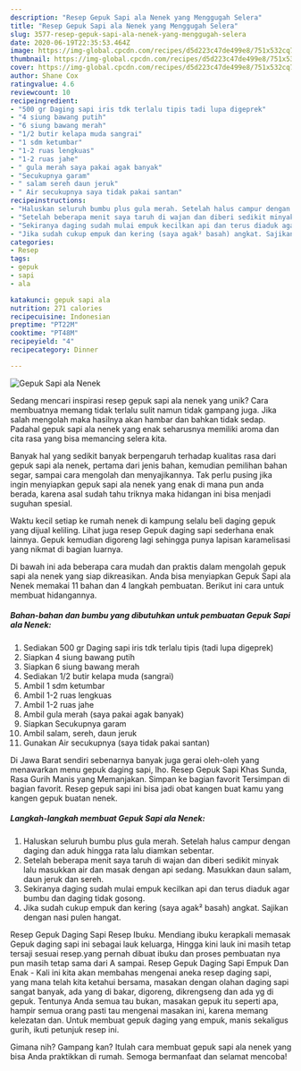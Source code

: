```yaml
---
description: "Resep Gepuk Sapi ala Nenek yang Menggugah Selera"
title: "Resep Gepuk Sapi ala Nenek yang Menggugah Selera"
slug: 3577-resep-gepuk-sapi-ala-nenek-yang-menggugah-selera
date: 2020-06-19T22:35:53.464Z
image: https://img-global.cpcdn.com/recipes/d5d223c47de499e8/751x532cq70/gepuk-sapi-ala-nenek-foto-resep-utama.jpg
thumbnail: https://img-global.cpcdn.com/recipes/d5d223c47de499e8/751x532cq70/gepuk-sapi-ala-nenek-foto-resep-utama.jpg
cover: https://img-global.cpcdn.com/recipes/d5d223c47de499e8/751x532cq70/gepuk-sapi-ala-nenek-foto-resep-utama.jpg
author: Shane Cox
ratingvalue: 4.6
reviewcount: 10
recipeingredient:
- "500 gr Daging sapi iris tdk terlalu tipis tadi lupa digeprek"
- "4 siung bawang putih"
- "6 siung bawang merah"
- "1/2 butir kelapa muda sangrai"
- "1 sdm ketumbar"
- "1-2 ruas lengkuas"
- "1-2 ruas jahe"
- " gula merah saya pakai agak banyak"
- "Secukupnya garam"
- " salam sereh daun jeruk"
- " Air secukupnya saya tidak pakai santan"
recipeinstructions:
- "Haluskan seluruh bumbu plus gula merah. Setelah halus campur dengan daging dan aduk hingga rata lalu diamkan sebentar."
- "Setelah beberapa menit saya taruh di wajan dan diberi sedikit minyak lalu masukkan air dan masak dengan api sedang. Masukkan daun salam, daun jeruk dan sereh."
- "Sekiranya daging sudah mulai empuk kecilkan api dan terus diaduk agar bumbu dan daging tidak gosong."
- "Jika sudah cukup empuk dan kering (saya agak² basah) angkat. Sajikan dengan nasi pulen hangat."
categories:
- Resep
tags:
- gepuk
- sapi
- ala

katakunci: gepuk sapi ala 
nutrition: 271 calories
recipecuisine: Indonesian
preptime: "PT22M"
cooktime: "PT48M"
recipeyield: "4"
recipecategory: Dinner

---
```



![Gepuk Sapi ala Nenek](https://img-global.cpcdn.com/recipes/d5d223c47de499e8/751x532cq70/gepuk-sapi-ala-nenek-foto-resep-utama.jpg)

Sedang mencari inspirasi resep gepuk sapi ala nenek yang unik? Cara membuatnya memang tidak terlalu sulit namun tidak gampang juga. Jika salah mengolah maka hasilnya akan hambar dan bahkan tidak sedap. Padahal gepuk sapi ala nenek yang enak seharusnya memiliki aroma dan cita rasa yang bisa memancing selera kita.

Banyak hal yang sedikit banyak berpengaruh terhadap kualitas rasa dari gepuk sapi ala nenek, pertama dari jenis bahan, kemudian pemilihan bahan segar, sampai cara mengolah dan menyajikannya. Tak perlu pusing jika ingin menyiapkan gepuk sapi ala nenek yang enak di mana pun anda berada, karena asal sudah tahu triknya maka hidangan ini bisa menjadi suguhan spesial.

Waktu kecil setiap ke rumah nenek di kampung selalu beli daging gepuk yang dijual keliling. Lihat juga resep Gepuk daging sapi sederhana enak lainnya. Gepuk kemudian digoreng lagi sehingga punya lapisan karamelisasi yang nikmat di bagian luarnya.


Di bawah ini ada beberapa cara mudah dan praktis dalam mengolah gepuk sapi ala nenek yang siap dikreasikan. Anda bisa menyiapkan Gepuk Sapi ala Nenek memakai 11 bahan dan 4 langkah pembuatan. Berikut ini cara untuk membuat hidangannya.

<!--inarticleads1-->

##### Bahan-bahan dan bumbu yang dibutuhkan untuk pembuatan Gepuk Sapi ala Nenek:

1. Sediakan 500 gr Daging sapi iris tdk terlalu tipis (tadi lupa digeprek)
1. Siapkan 4 siung bawang putih
1. Siapkan 6 siung bawang merah
1. Sediakan 1/2 butir kelapa muda (sangrai)
1. Ambil 1 sdm ketumbar
1. Ambil 1-2 ruas lengkuas
1. Ambil 1-2 ruas jahe
1. Ambil  gula merah (saya pakai agak banyak)
1. Siapkan Secukupnya garam
1. Ambil  salam, sereh, daun jeruk
1. Gunakan  Air secukupnya (saya tidak pakai santan)


Di Jawa Barat sendiri sebenarnya banyak juga gerai oleh-oleh yang menawarkan menu gepuk daging sapi, lho. Resep Gepuk Sapi Khas Sunda, Rasa Gurih Manis yang Memanjakan. Simpan ke bagian favorit Tersimpan di bagian favorit. Resep gepuk sapi ini bisa jadi obat kangen buat kamu yang kangen gepuk buatan nenek. 

<!--inarticleads2-->

##### Langkah-langkah membuat Gepuk Sapi ala Nenek:

1. Haluskan seluruh bumbu plus gula merah. Setelah halus campur dengan daging dan aduk hingga rata lalu diamkan sebentar.
1. Setelah beberapa menit saya taruh di wajan dan diberi sedikit minyak lalu masukkan air dan masak dengan api sedang. Masukkan daun salam, daun jeruk dan sereh.
1. Sekiranya daging sudah mulai empuk kecilkan api dan terus diaduk agar bumbu dan daging tidak gosong.
1. Jika sudah cukup empuk dan kering (saya agak² basah) angkat. Sajikan dengan nasi pulen hangat.


Resep Gepuk Daging Sapi Resep Ibuku. Mendiang ibuku kerapkali memasak Gepuk daging sapi ini sebagai lauk keluarga, Hingga kini lauk ini masih tetap tersaji sesuai resep.yang pernah dibuat ibuku dan proses pembuatan nya pun masih tetap sama dari A sampai. Resep Gepuk Daging Sapi Empuk Dan Enak - Kali ini kita akan membahas mengenai aneka resep daging sapi, yang mana telah kita ketahui bersama, masakan dengan olahan daging sapi sangat banyak, ada yang di bakar, digoreng, dikrengseng dan ada yg di gepuk. Tentunya Anda semua tau bukan, masakan gepuk itu seperti apa, hampir semua orang pasti tau mengenai masakan ini, karena memang kelezatan dan. Untuk membuat gepuk daging yang empuk, manis sekaligus gurih, ikuti petunjuk resep ini. 

Gimana nih? Gampang kan? Itulah cara membuat gepuk sapi ala nenek yang bisa Anda praktikkan di rumah. Semoga bermanfaat dan selamat mencoba!
